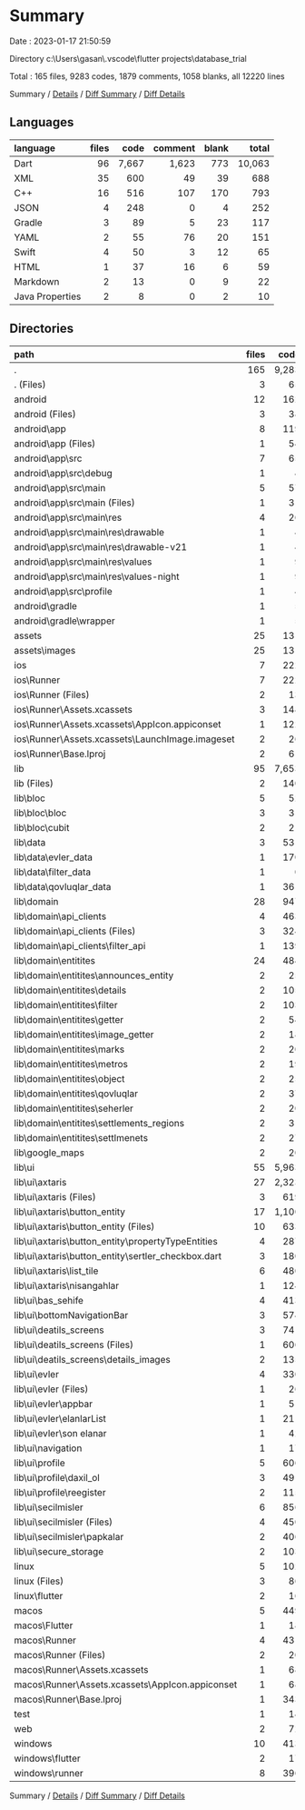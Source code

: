# Summary

Date : 2023-01-17 21:50:59

Directory c:\\Users\\gasan\\.vscode\\flutter projects\\database_trial

Total : 165 files,  9283 codes, 1879 comments, 1058 blanks, all 12220 lines

Summary / [Details](details.md) / [Diff Summary](diff.md) / [Diff Details](diff-details.md)

## Languages
| language | files | code | comment | blank | total |
| :--- | ---: | ---: | ---: | ---: | ---: |
| Dart | 96 | 7,667 | 1,623 | 773 | 10,063 |
| XML | 35 | 600 | 49 | 39 | 688 |
| C++ | 16 | 516 | 107 | 170 | 793 |
| JSON | 4 | 248 | 0 | 4 | 252 |
| Gradle | 3 | 89 | 5 | 23 | 117 |
| YAML | 2 | 55 | 76 | 20 | 151 |
| Swift | 4 | 50 | 3 | 12 | 65 |
| HTML | 1 | 37 | 16 | 6 | 59 |
| Markdown | 2 | 13 | 0 | 9 | 22 |
| Java Properties | 2 | 8 | 0 | 2 | 10 |

## Directories
| path | files | code | comment | blank | total |
| :--- | ---: | ---: | ---: | ---: | ---: |
| . | 165 | 9,283 | 1,879 | 1,058 | 12,220 |
| . (Files) | 3 | 65 | 76 | 27 | 168 |
| android | 12 | 162 | 52 | 36 | 250 |
| android (Files) | 3 | 38 | 0 | 11 | 49 |
| android\\app | 8 | 119 | 52 | 24 | 195 |
| android\\app (Files) | 1 | 54 | 5 | 13 | 72 |
| android\\app\\src | 7 | 65 | 47 | 11 | 123 |
| android\\app\\src\\debug | 1 | 4 | 5 | 2 | 11 |
| android\\app\\src\\main | 5 | 57 | 38 | 8 | 103 |
| android\\app\\src\\main (Files) | 1 | 31 | 6 | 2 | 39 |
| android\\app\\src\\main\\res | 4 | 26 | 32 | 6 | 64 |
| android\\app\\src\\main\\res\\drawable | 1 | 4 | 7 | 2 | 13 |
| android\\app\\src\\main\\res\\drawable-v21 | 1 | 4 | 7 | 2 | 13 |
| android\\app\\src\\main\\res\\values | 1 | 9 | 9 | 1 | 19 |
| android\\app\\src\\main\\res\\values-night | 1 | 9 | 9 | 1 | 19 |
| android\\app\\src\\profile | 1 | 4 | 4 | 1 | 9 |
| android\\gradle | 1 | 5 | 0 | 1 | 6 |
| android\\gradle\\wrapper | 1 | 5 | 0 | 1 | 6 |
| assets | 25 | 131 | 0 | 25 | 156 |
| assets\\images | 25 | 131 | 0 | 25 | 156 |
| ios | 7 | 222 | 2 | 9 | 233 |
| ios\\Runner | 7 | 222 | 2 | 9 | 233 |
| ios\\Runner (Files) | 2 | 13 | 0 | 3 | 16 |
| ios\\Runner\\Assets.xcassets | 3 | 148 | 0 | 4 | 152 |
| ios\\Runner\\Assets.xcassets\\AppIcon.appiconset | 1 | 122 | 0 | 1 | 123 |
| ios\\Runner\\Assets.xcassets\\LaunchImage.imageset | 2 | 26 | 0 | 3 | 29 |
| ios\\Runner\\Base.lproj | 2 | 61 | 2 | 2 | 65 |
| lib | 95 | 7,653 | 1,613 | 766 | 10,032 |
| lib (Files) | 2 | 140 | 19 | 16 | 175 |
| lib\\bloc | 5 | 52 | 11 | 25 | 88 |
| lib\\bloc\\bloc | 3 | 31 | 8 | 16 | 55 |
| lib\\bloc\\cubit | 2 | 21 | 3 | 9 | 33 |
| lib\\data | 3 | 531 | 161 | 64 | 756 |
| lib\\data\\evler_data | 1 | 170 | 35 | 28 | 233 |
| lib\\data\\filter_data | 1 | 0 | 78 | 13 | 91 |
| lib\\data\\qovluqlar_data | 1 | 361 | 48 | 23 | 432 |
| lib\\domain | 28 | 947 | 147 | 184 | 1,278 |
| lib\\domain\\api_clients | 4 | 463 | 99 | 55 | 617 |
| lib\\domain\\api_clients (Files) | 3 | 324 | 46 | 37 | 407 |
| lib\\domain\\api_clients\\filter_api | 1 | 139 | 53 | 18 | 210 |
| lib\\domain\\entitites | 24 | 484 | 48 | 129 | 661 |
| lib\\domain\\entitites\\announces_entity | 2 | 25 | 4 | 10 | 39 |
| lib\\domain\\entitites\\details | 2 | 105 | 4 | 10 | 119 |
| lib\\domain\\entitites\\filter | 2 | 103 | 4 | 14 | 121 |
| lib\\domain\\entitites\\getter | 2 | 54 | 4 | 10 | 68 |
| lib\\domain\\entitites\\image_getter | 2 | 18 | 4 | 10 | 32 |
| lib\\domain\\entitites\\marks | 2 | 20 | 4 | 11 | 35 |
| lib\\domain\\entitites\\metros | 2 | 19 | 4 | 11 | 34 |
| lib\\domain\\entitites\\object | 2 | 25 | 4 | 11 | 40 |
| lib\\domain\\entitites\\qovluqlar | 2 | 37 | 4 | 9 | 50 |
| lib\\domain\\entitites\\seherler | 2 | 20 | 4 | 11 | 35 |
| lib\\domain\\entitites\\settlements_regions | 2 | 31 | 4 | 11 | 46 |
| lib\\domain\\entitites\\settlmenets | 2 | 27 | 4 | 11 | 42 |
| lib\\google_maps | 2 | 20 | 0 | 6 | 26 |
| lib\\ui | 55 | 5,963 | 1,275 | 471 | 7,709 |
| lib\\ui\\axtaris | 27 | 2,323 | 687 | 220 | 3,230 |
| lib\\ui\\axtaris (Files) | 3 | 619 | 575 | 49 | 1,243 |
| lib\\ui\\axtaris\\button_entity | 17 | 1,100 | 65 | 121 | 1,286 |
| lib\\ui\\axtaris\\button_entity (Files) | 10 | 633 | 45 | 71 | 749 |
| lib\\ui\\axtaris\\button_entity\\propertyTypeEntities | 4 | 287 | 16 | 32 | 335 |
| lib\\ui\\axtaris\\button_entity\\sertler_checkbox.dart | 3 | 180 | 4 | 18 | 202 |
| lib\\ui\\axtaris\\list_tile | 6 | 480 | 35 | 41 | 556 |
| lib\\ui\\axtaris\\nisangahlar | 1 | 124 | 12 | 9 | 145 |
| lib\\ui\\bas_sehife | 4 | 413 | 140 | 24 | 577 |
| lib\\ui\\bottomNavigationBar | 3 | 574 | 161 | 47 | 782 |
| lib\\ui\\deatils_screens | 3 | 741 | 30 | 35 | 806 |
| lib\\ui\\deatils_screens (Files) | 1 | 606 | 18 | 27 | 651 |
| lib\\ui\\deatils_screens\\details_images | 2 | 135 | 12 | 8 | 155 |
| lib\\ui\\evler | 4 | 330 | 60 | 30 | 420 |
| lib\\ui\\evler (Files) | 1 | 26 | 1 | 4 | 31 |
| lib\\ui\\evler\\appbar | 1 | 51 | 1 | 4 | 56 |
| lib\\ui\\evler\\elanlarList | 1 | 211 | 55 | 19 | 285 |
| lib\\ui\\evler\\son elanar | 1 | 42 | 3 | 3 | 48 |
| lib\\ui\\navigation | 1 | 17 | 2 | 4 | 23 |
| lib\\ui\\profile | 5 | 606 | 28 | 26 | 660 |
| lib\\ui\\profile\\daxil_ol | 3 | 491 | 23 | 15 | 529 |
| lib\\ui\\profile\\reegister | 2 | 115 | 5 | 11 | 131 |
| lib\\ui\\secilmisler | 6 | 856 | 115 | 58 | 1,029 |
| lib\\ui\\secilmisler (Files) | 4 | 450 | 52 | 30 | 532 |
| lib\\ui\\secilmisler\\papkalar | 2 | 406 | 63 | 28 | 497 |
| lib\\ui\\secure_storage | 2 | 103 | 52 | 27 | 182 |
| linux | 5 | 102 | 27 | 38 | 167 |
| linux (Files) | 3 | 86 | 18 | 27 | 131 |
| linux\\flutter | 2 | 16 | 9 | 11 | 36 |
| macos | 5 | 449 | 3 | 12 | 464 |
| macos\\Flutter | 1 | 18 | 3 | 4 | 25 |
| macos\\Runner | 4 | 431 | 0 | 8 | 439 |
| macos\\Runner (Files) | 2 | 20 | 0 | 6 | 26 |
| macos\\Runner\\Assets.xcassets | 1 | 68 | 0 | 1 | 69 |
| macos\\Runner\\Assets.xcassets\\AppIcon.appiconset | 1 | 68 | 0 | 1 | 69 |
| macos\\Runner\\Base.lproj | 1 | 343 | 0 | 1 | 344 |
| test | 1 | 14 | 10 | 7 | 31 |
| web | 2 | 72 | 16 | 7 | 95 |
| windows | 10 | 413 | 80 | 131 | 624 |
| windows\\flutter | 2 | 17 | 9 | 11 | 37 |
| windows\\runner | 8 | 396 | 71 | 120 | 587 |

Summary / [Details](details.md) / [Diff Summary](diff.md) / [Diff Details](diff-details.md)